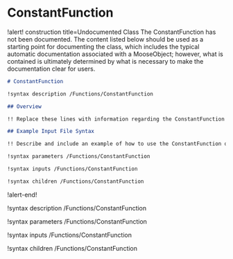 # ConstantFunction

!alert! construction title=Undocumented Class
The ConstantFunction has not been documented. The content listed below should be used as a starting point for
documenting the class, which includes the typical automatic documentation associated with a
MooseObject; however, what is contained is ultimately determined by what is necessary to make the
documentation clear for users.

```markdown
# ConstantFunction

!syntax description /Functions/ConstantFunction

## Overview

!! Replace these lines with information regarding the ConstantFunction object.

## Example Input File Syntax

!! Describe and include an example of how to use the ConstantFunction object.

!syntax parameters /Functions/ConstantFunction

!syntax inputs /Functions/ConstantFunction

!syntax children /Functions/ConstantFunction
```
!alert-end!

!syntax description /Functions/ConstantFunction

!syntax parameters /Functions/ConstantFunction

!syntax inputs /Functions/ConstantFunction

!syntax children /Functions/ConstantFunction
